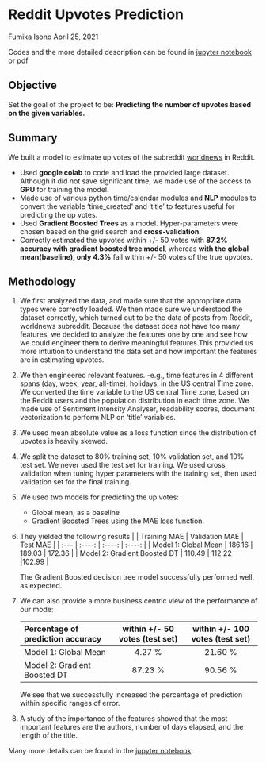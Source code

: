 # Reddit Upvotes Prediction
Fumika Isono April 25, 2021

Codes and the more detailed description can be found in [jupyter notebook](https://github.com/Fumikac/reddit-upvotes-prediction/blob/main/Reddit_coding_challenge.ipynb) or [pdf](https://github.com/Fumikac/reddit-upvotes-prediction/blob/main/Reddit_coding_challenge.pdf)

## Objective

Set the goal of the project to be: **Predicting the number of upvotes based on the given variables.**

## Summary

We built a model to estimate up votes of the subreddit [worldnews](https://www.reddit.com/r/worldnews/) in Reddit.

- Used **google colab** to code and load the provided large dataset. Although it did not save significant time, we made use of the access to **GPU** for training the model.
- Made use of various python time/calendar modules and **NLP** modules to convert the variable ‘time_created’ and ‘title’ to features useful for predicting the up votes.
- Used **Gradient Boosted Trees** as a model. Hyper-parameters were chosen based on the grid search and **cross-validation**.
- Correctly estimated the upvotes within +/- 50 votes with **87.2% accuracy with gradient boosted tree model**, whereas **with the** **global mean(baseline), only 4.3%** fall within +/- 50 votes of the true upvotes.

## Methodology

1. We first analyzed the data, and made sure that the appropriate data types were correctly loaded. We then made sure we understood the dataset correctly, which turned out to be the data of posts from Reddit, worldnews subreddit. Because the dataset does not have too many features, we decided to analyze the features one by one and see how we could engineer them to derive meaningful features.This provided us more intuition to understand the data set and how important the features are in estimating upvotes.
2. We then engineered relevant features. -e.g., time features in 4 different spans (day, week, year, all-time), holidays, in the US central Time zone. We converted the time variable to the US central Time zone, based on the Reddit users and the population distribution in each time zone. We made use of Sentiment Intensity Analyser, readability scores, document vectorization to perform NLP on ‘title’ variables.
3. We used mean absolute value as a loss function since the distribution of upvotes is heavily skewed.
4. We split the dataset to 80% training set, 10% validation set, and 10% test set. We never used the test set for training. We used cross validation when tuning hyper parameters with the training set, then used validation set for the final training.
5. We used two models for predicting the up votes:
    - Global mean, as a baseline
    - Gradient Boosted Trees using the MAE loss function.
6. They yielded the following results
    |       | Training MAE | Validation MAE    | Test MAE    |
    | :---        |    :----:   |    :----:   |    :----:   |
    | Model 1: Global Mean      | 186.16       | 189.03   | 172.36   |
    | Model 2: Gradient Boosted DT   | 110.49        | 112.22      |102.99      |

    The Gradient Boosted decision tree model successfully performed well, as expected.

7. We can also provide a more business centric view of the performance of our mode:

    | Percentage of prediction accuracy   | within +/- 50 votes (test set) | within +/- 100 votes (test set)    |
    | :---        |    :----:   |    :----:   |
    | Model 1: Global Mean  | 4.27 %        | 21.60 %      |
    | Model 2: Gradient Boosted DT       | 87.23 %       | 90.56 %   |

    We see that we successfully increased the percentage of prediction within specific ranges of error.

8. A study of the importance of the features showed that the most important features are the authors, number of days elapsed, and the length of the title.

Many more details can be found in the [jupyter notebook](https://github.com/Fumikac/reddit-upvotes-prediction/blob/main/Reddit_coding_challenge.ipynb).
